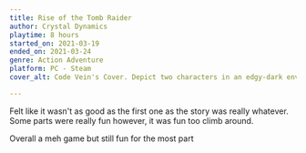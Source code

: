 ```yaml
---
title: Rise of the Tomb Raider
author: Crystal Dynamics
playtime: 8 hours
started_on: 2021-03-19
ended_on: 2021-03-24
genre: Action Adventure
platform: PC - Steam
cover_alt: Code Vein's Cover. Depict two characters in an edgy-dark environnement

---
```


Felt like it wasn't as good as the first one as the story was really whatever. Some parts were really fun however, it was fun too climb around. 

Overall a meh game but still fun for the most part
